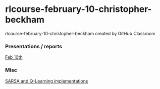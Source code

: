 # rlcourse-february-10-christopher-beckham
rlcourse-february-10-christopher-beckham created by GitHub Classroom

### Presentations / reports

[Feb 10th](thompson_sampling/report.ipynb)

### Misc

[SARSA and Q-Learning implementations](random_walk)
